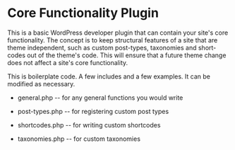 # Core Functionality Plugin

This is a basic WordPress developer plugin that can contain your site's core functionality. The concept is to keep structural features of a site that are theme independent, such as custom post-types, taxonomies and short-codes out of the theme's code. This will ensure that a future theme change does not affect a site's core functionality.

This is boilerplate code. A few includes and a few examples. It can be modified as necessary. 

* general.php -- for any general functions you would write

* post-types.php -- for registering custom post types

* shortcodes.php -- for writing custom shortcodes

* taxonomies.php -- for custom taxonomies
